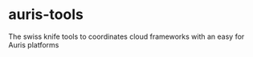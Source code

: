 # auris-tools

The swiss knife tools to coordinates cloud frameworks with an easy for Auris platforms
